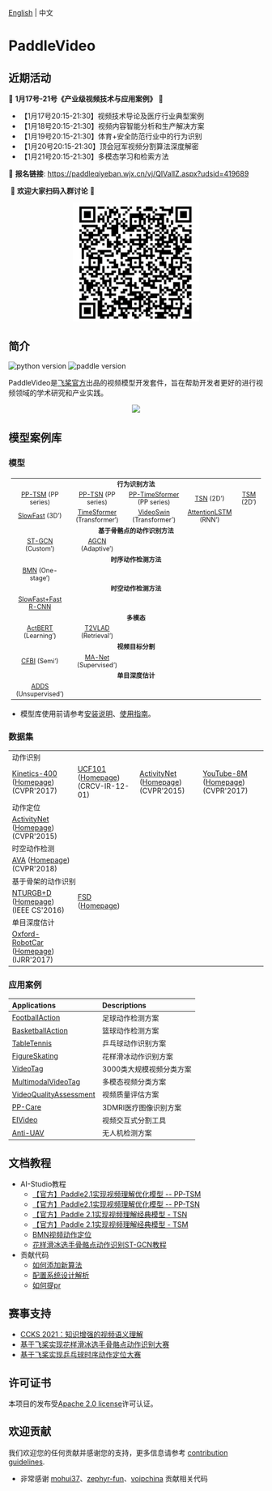 [English](README_en.md) | 中文

# PaddleVideo

## 近期活动

🌟  **1月17号-21号《产业级视频技术与应用案例》** 🌟
- 【1月17号20:15-21:30】视频技术导论及医疗行业典型案例
- 【1月18号20:15-21:30】视频内容智能分析和生产解决方案
- 【1月19号20:15-21:30】体育+安全防范行业中的行为识别
- 【1月20号20:15-21:30】顶会冠军视频分割算法深度解密
- 【1月21号20:15-21:30】多模态学习和检索方法

👀 **报名链接**: https://paddleqiyeban.wjx.cn/vj/QIValIZ.aspx?udsid=419689

​																	  💖 **欢迎大家扫码入群讨论** 💖
<div align="center">
  <img src="docs/images/user_group.png" width=250/></div>

## 简介

![python version](https://img.shields.io/badge/python-3.7+-orange.svg) ![paddle version](https://img.shields.io/badge/PaddlePaddle-2.0-blue)


PaddleVideo是[飞桨官方](https://www.paddlepaddle.org.cn/?fr=paddleEdu_github)出品的视频模型开发套件，旨在帮助开发者更好的进行视频领域的学术研究和产业实践。

<div align="center">
  <img src="docs/images/home.gif" width="450px"/><br>
</div>


## 模型案例库

### 模型

<table style="margin-left:auto;margin-right:auto;font-size:1.3vw;padding:3px 5px;text-align:center;vertical-align:center;">
  <tr>
    <td colspan="5" style="font-weight:bold;">行为识别方法</td>
  </tr>
  <tr>
    <td><a href="./docs/zh-CN/model_zoo/recognition/pp-tsm.md">PP-TSM</a> (PP series)</td>
    <td><a href="./docs/zh-CN/model_zoo/recognition/pp-tsn.md">PP-TSN</a> (PP series)</td>
    <td><a href="./docs/zh-CN/model_zoo/recognition/pp-timesformer.md">PP-TimeSformer</a> (PP series)</td>
    <td><a href="./docs/zh-CN/model_zoo/recognition/tsn.md">TSN</a> (2D’)</td>
    <td><a href="./docs/zh-CN/model_zoo/recognition/tsm.md">TSM</a> (2D‘)</td>
  <tr>
    <td><a href="./docs/zh-CN/model_zoo/recognition/slowfast.md">SlowFast</a> (3D’)</td>
    <td><a href="./docs/zh-CN/model_zoo/recognition/timesformer.md">TimeSformer</a> (Transformer‘)</td>
    <td><a href="./docs/zh-CN/model_zoo/recognition/videoswin.md">VideoSwin</a> (Transformer’)</td>
    <td><a href="./docs/zh-CN/model_zoo/recognition/attention_lstm.md">AttentionLSTM</a> (RNN‘)</td>
    <td></td>
  </tr>
  <tr>
    <td colspan="5" style="font-weight:bold;">基于骨骼点的动作识别方法</td>
  </tr>
  <tr>
    <td><a href="./docs/zh-CN/model_zoo/recognition/stgcn.md">ST-GCN</a> (Custom’)</td>
    <td><a href="./docs/zh-CN/model_zoo/recognition/agcn.md">AGCN</a> (Adaptive‘)</td>
    <td></td>
    <td></td>
    <td></td>
  </tr>
  <tr>
    <td colspan="5" style="font-weight:bold;">时序动作检测方法</td>
  </tr>
  <tr>
    <td><a href="./docs/zh-CN/model_zoo/localization/bmn.md">BMN</a> (One-stage‘)</td>
    <td></td>
    <td></td>
    <td></td>
    <td></td>
  </tr>
  <tr>
    <td colspan="5" style="font-weight:bold;">时空动作检测方法</td>
  </tr>
  <tr>
    <td><a href="docs/zh-CN/model_zoo/detection/SlowFast_FasterRCNN.md">SlowFast+Fast R-CNN</a>
    <td></td>
    <td></td>
    <td></td>
    <td></td>
  </tr>
  <tr>
    <td colspan="5" style="font-weight:bold;">多模态</td>
  </tr>
  <tr>
    <td><a href="./docs/zh-CN/model_zoo/multimodal/actbert.md">ActBERT</a> (Learning‘)</td>
    <td><a href="">T2VLAD</a> (Retrieval‘)</td>
    <td></td>
    <td></td>
    <td></td>
  </tr>
  <tr>
    <td colspan="5" style="font-weight:bold;">视频目标分割</td>
  </tr>
  <tr>
    <td><a href="./docs/zh-CN/model_zoo/segmentation/cfbi.md">CFBI</a> (Semi‘)</td>
    <td><a href="./applications/EIVideo/EIVideo/docs/zh-CN/manet.md">MA-Net</a> (Supervised‘)</td>
    <td></td>
    <td></td>
    <td></td>
  </tr>
  <tr>
    <td colspan="5" style="font-weight:bold;">单目深度估计</td>
  </tr>
  <tr>
    <td><a href="./docs/zh-CN/model_zoo/estimation/adds.md">ADDS</a> (Unsupervised‘)</td>
    <td></td>
    <td></td>
    <td></td>
    <td></td>
  </tr>
</table>

- 模型库使用前请参考[安装说明](docs/zh-CN/install.md)、[使用指南](docs/zh-CN/usage.md)。


### 数据集

<table>
  <tbody><tr>
    <td colspan="4">动作识别</td>
  </tr>
  <tr>
    <td><a href="docs/zh-CN/dataset/k400.md">Kinetics-400</a> (<a href="https://deepmind.com/research/open-source/kinetics/" rel="nofollow">Homepage</a>) (CVPR'2017)</td>
    <td><a href="docs/zh-CN/dataset/ucf101.md">UCF101</a> (<a href="https://www.crcv.ucf.edu/research/data-sets/ucf101/" rel="nofollow">Homepage</a>) (CRCV-IR-12-01)</td>
    <td><a href="docs/zh-CN/dataset/ActivityNet.md">ActivityNet</a> (<a href="http://activity-net.org/" rel="nofollow">Homepage</a>) (CVPR'2015)</td>
    <td><a href="docs/zh-CN/dataset/youtube8m.md">YouTube-8M</a> (<a href="https://research.google.com/youtube8m/" rel="nofollow">Homepage</a>) (CVPR'2017)</td>
  </tr>
  <tr>
    <td colspan="4">动作定位</td>
  </tr>
  <tr>
    <td><a href="docs/zh-CN/dataset/ActivityNet.md">ActivityNet</a> (<a href="http://activity-net.org/" rel="nofollow">Homepage</a>) (CVPR'2015)</td>
    <td></td>
    <td></td>
    <td></td>
  </tr>
  <tr>
    <td colspan="4">时空动作检测</td>
  </tr>
  <tr>
    <td><a href="docs/zh-CN/dataset/AVA.md">AVA</a> (<a href="https://research.google.com/ava/index.html" rel="nofollow">Homepage</a>) (CVPR'2018)</td>
    <td></td>
    <td></td>
    <td></td>
  </tr>
  <tr>
    <td colspan="4">基于骨架的动作识别</td>
  </tr>
  <tr>
    <td><a href="docs/zh-CN/dataset/ntu-rgbd.md">NTURGB+D</a> (<a href="https://rose1.ntu.edu.sg/dataset/actionRecognition/" rel="nofollow">Homepage</a>) (IEEE CS'2016)</td>
    <td><a href="docs/zh-CN/dataset/fsd.md">FSD</a> (<a href="https://aistudio.baidu.com/aistudio/competition/detail/115/0/introduction" rel="nofollow">Homepage</a>)</td>
    <td></td>
    <td></td>
  </tr>
  <tr>
    <td colspan="4">单目深度估计</td>
  </tr>
  <tr>
    <td><a href="docs/zh-CN/dataset/Oxford_RobotCar.md">Oxford-RobotCar</a> (<a href="https://robotcar-dataset.robots.ox.ac.uk/" rel="nofollow">Homepage</a>) (IJRR'2017)</td>
    <td></td>
    <td></td>
    <td></td>
  </tr>
</tbody>
</table>


### 应用案例

| Applications | Descriptions |
| :--------------- | :-------- |
| [FootballAction](https://github.com/PaddlePaddle/PaddleVideo/tree/application/FootballAction) | 足球动作检测方案|
| [BasketballAction](applications/BasketballAction) | 篮球动作检测方案 |
| [TableTennis](applications/TableTennis) | 乒乓球动作识别方案|
| [FigureSkating](applications/FigureSkating) | 花样滑冰动作识别方案|
| [VideoTag](applications/VideoTag) | 3000类大规模视频分类方案 |
| [MultimodalVideoTag](applications/MultimodalVideoTag) | 多模态视频分类方案|
| [VideoQualityAssessment](applications/VideoQualityAssessment) | 视频质量评估方案|
| [PP-Care](applications/PP-Care) | 3DMRI医疗图像识别方案 |
| [EIVideo](applications/EIVideo) | 视频交互式分割工具|
| [Anti-UAV](applications/Anti-UAV) |无人机检测方案|


## 文档教程
- AI-Studio教程
    - [【官方】Paddle2.1实现视频理解优化模型 -- PP-TSM](https://aistudio.baidu.com/aistudio/projectdetail/3399656?contributionType=1)
    - [【官方】Paddle2.1实现视频理解优化模型 -- PP-TSN](https://aistudio.baidu.com/aistudio/projectdetail/2879980?contributionType=1)
    - [【官方】Paddle 2.1实现视频理解经典模型 - TSN](https://aistudio.baidu.com/aistudio/projectdetail/2250682)
    - [【官方】Paddle 2.1实现视频理解经典模型 - TSM](https://aistudio.baidu.com/aistudio/projectdetail/2310889)
    - [BMN视频动作定位](https://aistudio.baidu.com/aistudio/projectdetail/2250674)
    - [花样滑冰选手骨骼点动作识别ST-GCN教程](https://aistudio.baidu.com/aistudio/projectdetail/2417717)
- 贡献代码
    - [如何添加新算法](./docs/zh-CN/contribute/add_new_algorithm.md)
    - [配置系统设计解析](./docs/en/tutorials/config.md)
    - [如何提pr](./docs/zh-CN/contribute/how_to_contribute.md)


## 赛事支持
- [CCKS 2021：知识增强的视频语义理解](https://www.biendata.xyz/competition/ccks_2021_videounderstanding/)
- [基于飞桨实现花样滑冰选手骨骼点动作识别大赛](https://aistudio.baidu.com/aistudio/competition/detail/115/0/introduction)
- [基于飞桨实现乒乓球时序动作定位大赛](https://aistudio.baidu.com/aistudio/competition/detail/127/0/introduction)

## 许可证书
本项目的发布受[Apache 2.0 license](LICENSE)许可认证。


## 欢迎贡献
我们欢迎您的任何贡献并感谢您的支持，更多信息请参考 [contribution guidelines](docs/CONTRIBUTING.md).

- 非常感谢 [mohui37](https://github.com/mohui37)、[zephyr-fun](https://github.com/zephyr-fun)、[voipchina](https://github.com/voipchina) 贡献相关代码
